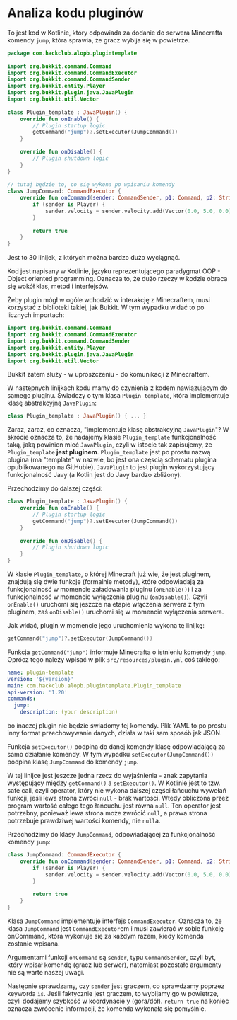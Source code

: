 # Analiza kodu pluginów

To jest kod w Kotlinie, który odpowiada za dodanie do serwera Minecrafta komendy `jump`, która sprawia, że gracz wybija się w powietrze.

```kotlin
package com.hackclub.alopb.plugintemplate  
  
import org.bukkit.command.Command  
import org.bukkit.command.CommandExecutor  
import org.bukkit.command.CommandSender  
import org.bukkit.entity.Player  
import org.bukkit.plugin.java.JavaPlugin  
import org.bukkit.util.Vector  
  
class Plugin_template : JavaPlugin() {  
    override fun onEnable() {  
        // Plugin startup logic  
        getCommand("jump")?.setExecutor(JumpCommand())  
    }  
  
    override fun onDisable() {  
        // Plugin shutdown logic  
    }  
}  
  
// tutaj będzie to, co się wykona po wpisaniu komendy  
class JumpCommand: CommandExecutor {  
    override fun onCommand(sender: CommandSender, p1: Command, p2: String, p3: Array<out String>?): Boolean {  
        if (sender is Player) {  
            sender.velocity = sender.velocity.add(Vector(0.0, 5.0, 0.0))  
        }  
  
		return true  
    }  
}
```

Jest to 30 linijek, z których można bardzo dużo wyciągnąć.

Kod jest napisany w Kotlinie, języku reprezentującego paradygmat OOP - Object oriented programming. Oznacza to, że dużo rzeczy w kodzie obraca się wokół klas, metod i interfejsów.

Żeby plugin mógł w ogóle wchodzić w interakcję z Minecraftem, musi korzystać z biblioteki takiej, jak Bukkit. W tym wypadku widać to po licznych importach:
```kotlin
import org.bukkit.command.Command  
import org.bukkit.command.CommandExecutor  
import org.bukkit.command.CommandSender  
import org.bukkit.entity.Player  
import org.bukkit.plugin.java.JavaPlugin  
import org.bukkit.util.Vector
```
Bukkit zatem służy - w uproszczeniu - do komunikacji z Minecraftem.

W następnych linijkach kodu mamy do czynienia z kodem nawiązującym do samego pluginu. Świadczy o tym klasa `Plugin_template`, która implementuje klasę abstrakcyjną `JavaPlugin`:
```kotlin
class Plugin_template : JavaPlugin() { ... }
```
Zaraz, zaraz, co oznacza, "implementuje klasę abstrakcyjną `JavaPlugin`"?
W skrócie oznacza to, że nadajemy klasie `Plugin_template` funkcjonalność taką, jaką powinien mieć `JavaPlugin`, czyli w istocie tak zapisujemy, że `Plugin_template` **jest pluginem**. `Plugin_template` jest po prostu nazwą plugina (ma "template" w nazwie, bo jest ona częscią schematu plugina opublikowanego na GitHubie). `JavaPlugin` to jest plugin wykorzystujący funkcjonalność Javy (a Kotlin jest do Javy bardzo zbliżony).

Przechodzimy do dalszej części:
```kotlin
class Plugin_template : JavaPlugin() {  
    override fun onEnable() {  
        // Plugin startup logic  
        getCommand("jump")?.setExecutor(JumpCommand())  
    }  
  
    override fun onDisable() {  
        // Plugin shutdown logic  
    }  
}  
```

W klasie `Plugin_template`, o której Minecraft już wie, że jest pluginem, znajdują się dwie funkcje (formalnie metody), które odpowiadają za funkcjonalność w momencie załadowania pluginu (`onEnable()`) i za funkcjonalność w momencie wyłączenia pluginu (`onDisable()`). Czyli `onEnable()` uruchomi się jeszcze na etapie włączenia serwera z tym pluginem, zaś `onDisable()` uruchomi się w momencie wyłączenia serwera.

Jak widać, plugin w momencie jego uruchomienia wykona tę linijkę:
```kotlin
getCommand("jump")?.setExecutor(JumpCommand())
```
Funkcja `getCommand("jump")` informuje Minecrafta o istnieniu komendy `jump`. Oprócz tego należy wpisać w plik `src/resources/plugin.yml` coś takiego:
```yaml
name: plugin-template  
version: '${version}'  
main: com.hackclub.alopb.plugintemplate.Plugin_template  
api-version: '1.20'  
commands:  
  jump:  
    description: (your description)
```
bo inaczej plugin nie będzie świadomy tej komendy. Plik YAML to po prostu inny format przechowywanie danych, działa w taki sam sposób jak JSON.

Funkcja `setExecutor()` podpina do danej komendy klasę odpowiadającą za samo działanie komendy. W tym wypadku `setExecutor(JumpCommand())` podpina klasę `JumpCommand` do komendy `jump`.

W tej linijce jest jeszcze jedna rzecz do wyjaśnienia - znak zapytania występujący między `getCommand()` a `setExecutor()`. W Kotlinie jest to tzw. safe call, czyli operator, który nie wykona dalszej części łańcuchu wywołań funkcji, jeśli lewa strona zwróci `null` - brak wartości. Wtedy obliczona przez program wartość całego tego łańcuchu jest równa `null`. Ten operator jest potrzebny, ponieważ lewa strona może zwrócić `null`, a prawa strona potrzebuje prawdziwej wartości komendy, nie `null`a.

Przechodzimy do klasy `JumpCommand`, odpowiadającej za funkcjonalność komendy `jump`:
```kotlin
class JumpCommand: CommandExecutor {  
    override fun onCommand(sender: CommandSender, p1: Command, p2: String, p3: Array<out String>?): Boolean {  
        if (sender is Player) {  
            sender.velocity = sender.velocity.add(Vector(0.0, 5.0, 0.0))  
        }  
  
		return true  
    }  
}
```

Klasa `JumpCommand` implementuje interfejs `CommandExecutor`. Oznacza to, że klasa `JumpCommand` jest `CommandExecutor`em i musi zawierać w sobie funkcję onCommand, która wykonuje się za każdym razem, kiedy komenda zostanie wpisana.

Argumentami funkcji `onCommand` są `sender`, typu  `CommandSender`, czyli byt, który wpisał komendę (gracz lub serwer), natomiast pozostałe argumenty nie są warte naszej uwagi.

Następnie sprawdzamy, czy `sender` jest graczem, co sprawdzamy poprzez keyworda `is`. Jeśli faktycznie jest graczem, to wybijamy go w powietrze, czyli dodajemy szybkość w koordynacie y (góra/dół). `return true` na koniec oznacza zwrócenie informacji, że komenda wykonała się pomyślnie.